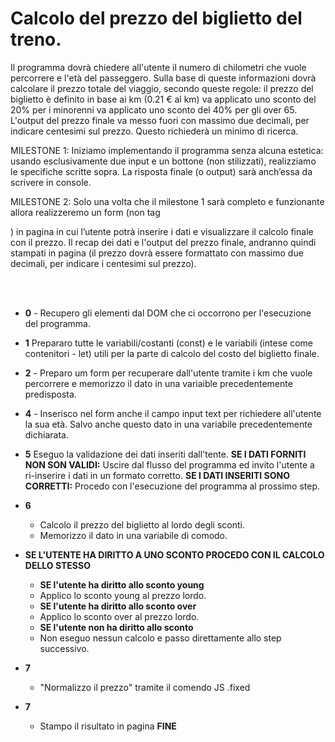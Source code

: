 # Calcolo del prezzo del biglietto del treno.

Il programma dovrà chiedere all'utente il numero di chilometri che vuole percorrere e l'età del passeggero.
Sulla base di queste informazioni dovrà calcolare il prezzo totale del viaggio, secondo queste regole:
il prezzo del biglietto è definito in base ai km (0.21 € al km)
va applicato uno sconto del 20% per i minorenni
va applicato uno sconto del 40% per gli over 65.
L'output del prezzo finale va messo fuori con massimo due decimali, per indicare centesimi sul prezzo. Questo richiederà un minimo di ricerca.

MILESTONE 1:
Iniziamo implementando il programma senza alcuna estetica: usando esclusivamente due input e un bottone (non stilizzati), realizziamo le specifiche scritte sopra. La risposta finale (o output) sarà anch’essa da scrivere in console.

MILESTONE 2:
Solo una volta che il milestone 1 sarà completo e funzionante allora realizzeremo un form (non tag <form>) in pagina in cui l’utente potrà inserire i dati e visualizzare il calcolo finale con il prezzo.
Il recap dei dati e l'output del prezzo finale, andranno quindi stampati in pagina (il prezzo dovrà essere formattato con massimo due decimali, per indicare i centesimi sul prezzo).

<br>
<br>

- **0** - Recupero gli elementi dal DOM che ci occorrono per l'esecuzione del programma.
- **1** Prepararo tutte le variabili/costanti (const) e le variabili (intese come contenitori - let) utili per la parte di calcolo del costo del biglietto finale.
- **2** - Preparo um form per recuperare dall'utente tramite i km che vuole percorrere e memorizzo il dato in una variaible precedentemente predisposta.
- **4** - Inserisco nel form anche il campo input text per richiedere all'utente la sua età. Salvo anche questo dato in una variabile precedentemente dichiarata.
- **5** Eseguo la validazione dei dati inseriti dall'tente.
  **SE I DATI FORNITI NON SON VALIDI:**
  Uscire dal flusso del programma ed invito l'utente a ri-inserire i dati in un formato corretto.
  **SE I DATI INSERITI SONO CORRETTI:**
  Procedo con l'esecuzione del programma al prossimo step.

- **6**
  - Calcolo il prezzo del biglietto al lordo degli sconti.
  - Memorizzo il dato in una variabile di comodo.
- **SE L'UTENTE HA DIRITTO A UNO SCONTO PROCEDO CON IL CALCOLO DELLO STESSO**
  - **SE l'utente ha diritto allo sconto young**
  - Applico lo sconto young al prezzo lordo.
  - **SE l'utente ha diritto allo sconto over**
  - Applico lo sconto over al prezzo lordo.
  - **SE l'utente non ha diritto allo sconto**
  - Non eseguo nessun calcolo e passo direttamente allo step successivo.
- **7**
  - "Normalizzo il prezzo" tramite il comendo JS .fixed
- **7**
  - Stampo il risultato in pagina
    **FINE**
